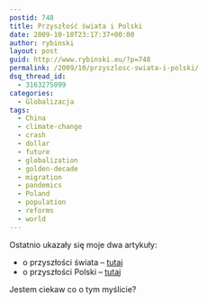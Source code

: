 ```yaml
---
postid: 748
title: Przyszłość świata i Polski
date: 2009-10-10T23:17:37+00:00
author: rybinski
layout: post
guid: http://www.rybinski.eu/?p=748
permalink: /2009/10/przyszlosc-swiata-i-polski/
dsq_thread_id:
  - 3163275099
categories:
  - Globalizacja
tags:
  - China
  - climate-change
  - crash
  - dollar
  - future
  - globalization
  - golden-decade
  - migration
  - pandemics
  - Poland
  - population
  - reforms
  - world
---
```

Ostatnio ukazały się moje dwa artykuły:

  * o przyszłości świata – [tutaj](http://www.rybinski.eu/resources/non-modules.d/dispatcher/dispatch.php?id=2384)
  * o przyszłości Polski – [tutaj](http://biznes.interia.pl/news/pesymistyczne-prognozy-dla-polski-i-swiata,1378700)

Jestem ciekaw co o tym myślicie?
